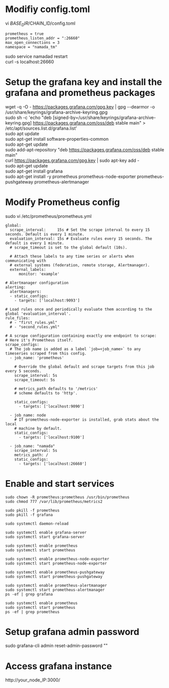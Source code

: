 # Modifiy config.toml 
vi $BASE_DIR/$CHAIN_ID/config.toml
```
prometheus = true
prometheus_listen_addr = ":26660"
max_open_connections = 3
namespace = "namada_tm"
```
sudo service namadad restart  
curl -s localhost:26660  
# Setup the grafana key and install the grafana and prometheus packages
wget -q -O - https://packages.grafana.com/gpg.key | gpg --dearmor -o /usr/share/keyrings/grafana-archive-keyring.gpg  
sudo sh -c 'echo "deb [signed-by=/usr/share/keyrings/grafana-archive-keyring.gpg] https://packages.grafana.com/oss/deb stable main" > /etc/apt/sources.list.d/grafana.list'  
sudo apt update  
sudo apt-get install software-properties-common  
sudo apt-get update  
sudo add-apt-repository "deb https://packages.grafana.com/oss/deb stable main"  
curl https://packages.grafana.com/gpg.key | sudo apt-key add -  
sudo apt-get update  
sudo apt-get install grafana  
sudo apt-get install -y prometheus prometheus-node-exporter prometheus-pushgateway prometheus-alertmanager  

# Modify Prometheus config
sudo vi /etc/prometheus/prometheus.yml
```
global:
  scrape_interval:     15s # Set the scrape interval to every 15 seconds. Default is every 1 minute.
  evaluation_interval: 15s # Evaluate rules every 15 seconds. The default is every 1 minute.
  # scrape_timeout is set to the global default (10s).

  # Attach these labels to any time series or alerts when communicating with
  # external systems (federation, remote storage, Alertmanager).
  external_labels:
      monitor: 'example'

# Alertmanager configuration
alerting:
  alertmanagers:
  - static_configs:
    - targets: ['localhost:9093']

# Load rules once and periodically evaluate them according to the global 'evaluation_interval'.
rule_files:
  # - "first_rules.yml"
  # - "second_rules.yml"

# A scrape configuration containing exactly one endpoint to scrape:
# Here it's Prometheus itself.
scrape_configs:
  # The job name is added as a label `job=<job_name>` to any timeseries scraped from this config.
  - job_name: 'prometheus'

    # Override the global default and scrape targets from this job every 5 seconds.
    scrape_interval: 5s
    scrape_timeout: 5s

    # metrics_path defaults to '/metrics'
    # scheme defaults to 'http'.

    static_configs:
      - targets: ['localhost:9090']

  - job_name: node
    # If prometheus-node-exporter is installed, grab stats about the local
    # machine by default.
    static_configs:
      - targets: ['localhost:9100']

  - job_name: "namada"
    scrape_interval: 5s
    metrics_path: /
    static_configs:
      - targets: ['localhost:26660']
```
# Enable and start services
```
sudo chown -R prometheus:prometheus /usr/bin/prometheus
sudo chmod 777 /var/lib/prometheus/metrics2

sudo pkill -f prometheus
sudo pkill -f grafana

sudo systemctl daemon-reload

sudo systemctl enable grafana-server
sudo systemctl start grafana-server

sudo systemctl enable prometheus
sudo systemctl start prometheus

sudo systemctl enable prometheus-node-exporter
sudo systemctl start prometheus-node-exporter

sudo systemctl enable prometheus-pushgateway
sudo systemctl start prometheus-pushgateway

sudo systemctl enable prometheus-alertmanager
sudo systemctl start prometheus-alertmanager
ps -ef | grep grafana

sudo systemctl enable prometheus
sudo systemctl start prometheus
ps -ef | grep prometheus
```
# Setup grafana admin password
sudo grafana-cli admin reset-admin-password "<Password>"
# Access grafana instance
http://your_node_IP:3000/  
# 
